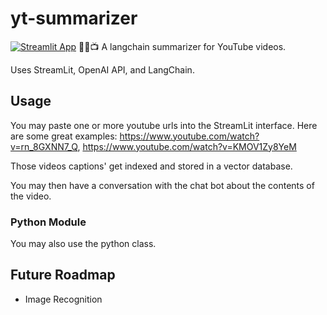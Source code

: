 # yt-summarizer
[![Streamlit App](https://static.streamlit.io/badges/streamlit_badge_black_white.svg)]([https://finnless-waam-app-xf6cqs.streamlit.app/](https://yt-summarizer-chat.streamlit.app/))
🦜️🔗📺 A langchain summarizer for YouTube videos.

Uses StreamLit, OpenAI API, and LangChain.


## Usage
You may paste one or more youtube urls into the StreamLit interface.
Here are some great examples: https://www.youtube.com/watch?v=rn_8GXNN7_Q, https://www.youtube.com/watch?v=KMOV1Zy8YeM

Those videos captions' get indexed and stored in a vector database.

You may then have a conversation with the chat bot about the contents of the video.

### Python Module
You may also use the python class.

## Future Roadmap
- Image Recognition
